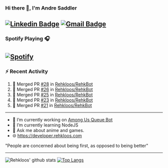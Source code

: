 ### Hi there 👋, I'm Andre Saddler
[![Linkedin Badge](https://img.shields.io/badge/-andrexsaddler-blue?style=flat-square&logo=Linkedin&logoColor=white&link=https://www.linkedin.com/in/andrexsaddler/)](https://www.linkedin.com/in/andrexsaddler/)
[![Gmail Badge](https://img.shields.io/badge/-contact@rehkloos.com-c14438?style=flat-square&logo=Gmail&logoColor=white&link=mailto:contact@rehkloos.com)](mailto:contact@rehkloos.com)
---
### Spotify Playing 🎧

[![Spotify](https://novatorem.rehkloos.vercel.app/api/spotify)](https://open.spotify.com/user/Rehkloos)
---

### :zap: Recent Activity

<!--START_SECTION:activity-->
1. 🎉 Merged PR [#28](https://github.com/Rehkloos/RehkBot/pull/28) in [Rehkloos/RehkBot](https://github.com/Rehkloos/RehkBot)
2. 🎉 Merged PR [#26](https://github.com/Rehkloos/RehkBot/pull/26) in [Rehkloos/RehkBot](https://github.com/Rehkloos/RehkBot)
3. 🎉 Merged PR [#25](https://github.com/Rehkloos/RehkBot/pull/25) in [Rehkloos/RehkBot](https://github.com/Rehkloos/RehkBot)
4. 🎉 Merged PR [#23](https://github.com/Rehkloos/RehkBot/pull/23) in [Rehkloos/RehkBot](https://github.com/Rehkloos/RehkBot)
5. 🎉 Merged PR [#21](https://github.com/Rehkloos/RehkBot/pull/21) in [Rehkloos/RehkBot](https://github.com/Rehkloos/RehkBot)
<!--END_SECTION:activity-->

---

- 🔭 I’m currently working on [Among Us Queue Bot](https://github.com/Rehkloos/queue-bot)
- 🌱 I’m currently learning NodeJS
- 💬 Ask me about anime and games.
- 🌐 https://developer.rehkloos.com

"People are concerned about being first, as opposed to being better"

---
![Rehkloos' github stats](https://github-readme-stats.vercel.app/api?username=Rehkloos&count_private=true)
[![Top Langs](https://github-readme-stats.vercel.app/api/top-langs/?username=Rehkloos&layout=compact)](https://github.com/anuraghazra/github-readme-stats)
